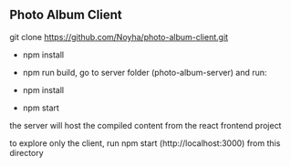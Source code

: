 ## Photo Album Client

git clone https://github.com/Noyha/photo-album-client.git

* npm install

* npm run build, go to server folder (photo-album-server) and run:

* npm install

* npm start

the server will host the compiled content from the react frontend project


to explore only the client, run npm start (http://localhost:3000) from this directory

